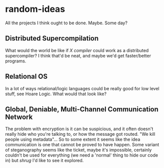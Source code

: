 # random-ideas
All the projects I think ought to be done. Maybe. Some day?

## Distributed Supercompilation
What would the world be like if *X compiler* could work as a distributed supercompiler? I think that'd be neat, and maybe we'd get faster/better programs. 

## Relational OS
In a lot of ways relational/logic languages could be really good for low level stuff, see Hoare Logic. What would that look like? 

## Global, Deniable, Multi-Channel Communication Network
The problem with encryption is it can be suspicious, and it often doesn't really hide who you're talking to, or how the message got routed. "We kill people using metadata"... So to some extent it seems like the idea communication is one that cannot be proved to have happen. Some variant of steganography seems like the ticket, maybe it's impossible, certainly couldn't be used for everything (we need a 'normal' thing to hide our code in) but *shrug* I'd like to see it explored.

